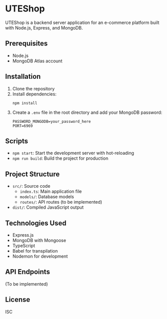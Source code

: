 # UTEShop

UTEShop is a backend server application for an e-commerce platform built with Node.js, Express, and MongoDB.

## Prerequisites

- Node.js
- MongoDB Atlas account

## Installation

1. Clone the repository
2. Install dependencies:
   ```
   npm install
   ```
3. Create a `.env` file in the root directory and add your MongoDB password:
   ```
   PASSWORD_MONGODB=your_password_here
   PORT=6969
   ```

## Scripts

- `npm start`: Start the development server with hot-reloading
- `npm run build`: Build the project for production

## Project Structure

- `src/`: Source code
  - `index.ts`: Main application file
  - `models/`: Database models
  - `routes/`: API routes (to be implemented)
- `dist/`: Compiled JavaScript output

## Technologies Used

- Express.js
- MongoDB with Mongoose
- TypeScript
- Babel for transpilation
- Nodemon for development

## API Endpoints

(To be implemented)

## License

ISC